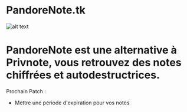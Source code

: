 # PandoreNote.tk

![alt text](https://i.ibb.co/qMhxgcs/image.png)

# PandoreNote est une alternative à Privnote, vous retrouvez des notes chiffrées et autodestructrices.


Prochain Patch : 

- Mettre une période d'expiration pour vos notes
